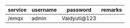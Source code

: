 | service | username | password     | remarks |
| ------- | -------- | ------------ | ------- |
| /emqx   | admin    | Vaidyuti@123 |         |
